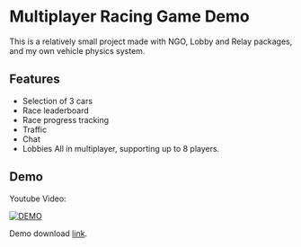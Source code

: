 
# Multiplayer Racing Game Demo

This is a relatively small project made with NGO, Lobby and Relay packages, and my own vehicle physics system.

## Features

- Selection of 3 cars
- Race leaderboard
- Race progress tracking
- Traffic
- Chat
- Lobbies
All in multiplayer, supporting up to 8 players.


## Demo

Youtube Video:

[![DEMO](http://img.youtube.com/vi/YOqH3dkmz2c/0.jpg)](http://www.youtube.com/watch?v=YOqH3dkmz2c&ab_channel=Shirepact "Video Title")

Demo download [link](https://drive.google.com/uc?export=download&id=1BP2FEs_XWW2WT8AeRpPBp_lq76xMjZBr).
